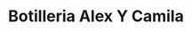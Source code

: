 ---
title: "Botilleria Alex Y Camila"
url: /la-pintana/botilleria-alex-y-camila/
shop: Spirituosen
---